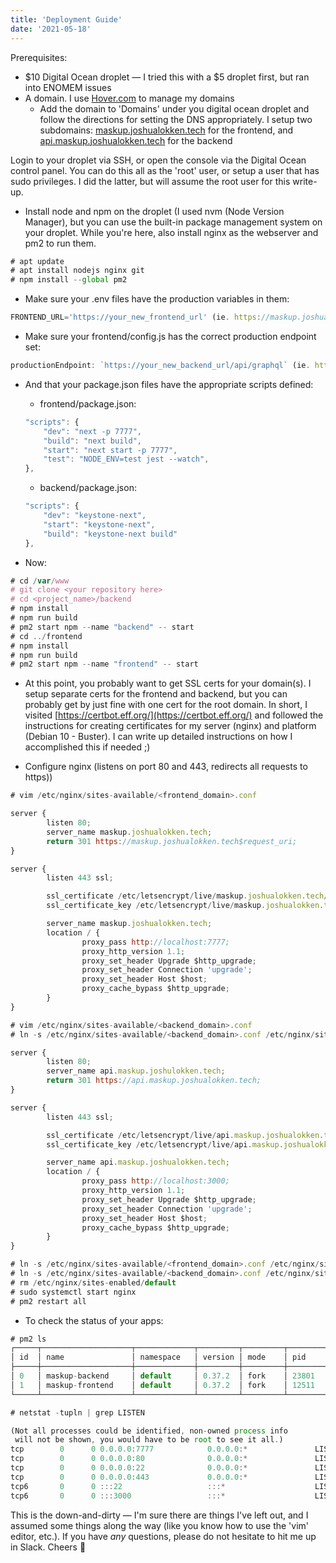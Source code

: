 ```yaml
---
title: 'Deployment Guide'
date: '2021-05-18'
---
```


Prerequisites:

- $10 Digital Ocean droplet — I tried this with a $5 droplet first, but ran into ENOMEM issues
- A domain. I use [Hover.com](http://hover.com) to manage my domains
  - Add the domain to 'Domains' under you digital ocean droplet and follow the directions for setting the DNS appropriately. I setup two subdomains: [maskup.joshualokken.tech](http://maskup.joshualokken.tech) for the frontend, and [api.maskup.joshualokken.tech](http://api.maskup.joshualokken.tech) for the backend

Login to your droplet via SSH, or open the console via the Digital Ocean control panel. You can do this all as the 'root' user, or setup a user that has sudo privileges. I did the latter, but will assume the root user for this write-up.

- Install node and npm on the droplet (I used nvm (Node Version Manager), but you can use the built-in package management system on your droplet. While you're here, also install nginx as the webserver and pm2 to run them.

```jsx
# apt update
# apt install nodejs nginx git
# npm install --global pm2
```

- Make sure your .env files have the production variables in them:

```jsx
FRONTEND_URL='https://your_new_frontend_url' (ie. https://maskup.joshualokken.tech)
```

- Make sure your frontend/config.js has the correct production endpoint set:

```jsx
productionEndpoint: `https://your_new_backend_url/api/graphql` (ie. https://api.maskup.joshualokken.tech/api/graphql)
```

- And that your package.json files have the appropriate scripts defined:

  - frontend/package.json:

  ```jsx
  "scripts": {
      "dev": "next -p 7777",
      "build": "next build",
      "start": "next start -p 7777",
      "test": "NODE_ENV=test jest --watch",
  },
  ```

  - backend/package.json:

  ```jsx
  "scripts": {
      "dev": "keystone-next",
      "start": "keystone-next",
      "build": "keystone-next build"
  },
  ```

- Now:

```jsx
# cd /var/www
# git clone <your repository here>
# cd <project_name>/backend
# npm install
# npm run build
# pm2 start npm --name "backend" -- start
# cd ../frontend
# npm install
# npm run build
# pm2 start npm --name "frontend" -- start

```

- At this point, you probably want to get SSL certs for your domain(s). I setup separate certs for the frontend and backend, but you can probably get by just fine with one cert for the root domain. In short, I visited [https://certbot.eff.org/](https://certbot.eff.org/) and followed the instructions for creating certificates for my server (nginx) and platform (Debian 10 - Buster). I can write up detailed instructions on how I accomplished this if needed ;)

- Configure nginx (listens on port 80 and 443, redirects all requests to https))

```jsx
# vim /etc/nginx/sites-available/<frontend_domain>.conf

server {
        listen 80;
        server_name maskup.joshualokken.tech;
        return 301 https://maskup.joshualokken.tech$request_uri;
}

server {
        listen 443 ssl;

        ssl_certificate /etc/letsencrypt/live/maskup.joshualokken.tech/cert.pem;
        ssl_certificate_key /etc/letsencrypt/live/maskup.joshualokken.tech/privkey.pem;

        server_name maskup.joshualokken.tech;
        location / {
                proxy_pass http://localhost:7777;
                proxy_http_version 1.1;
                proxy_set_header Upgrade $http_upgrade;
                proxy_set_header Connection 'upgrade';
                proxy_set_header Host $host;
                proxy_cache_bypass $http_upgrade;
        }
}
```

```jsx
# vim /etc/nginx/sites-available/<backend_domain>.conf
# ln -s /etc/nginx/sites-available/<backend_domain>.conf /etc/nginx/sites-enabled/

server {
        listen 80;
        server_name api.maskup.joshulokken.tech;
        return 301 https://api.maskup.joshualokken.tech;
}

server {
        listen 443 ssl;

        ssl_certificate /etc/letsencrypt/live/api.maskup.joshualokken.tech/cert.pem;
        ssl_certificate_key /etc/letsencrypt/live/api.maskup.joshualokken.tech/privkey.pem;

        server_name api.maskup.joshualokken.tech;
        location / {
                proxy_pass http://localhost:3000;
                proxy_http_version 1.1;
                proxy_set_header Upgrade $http_upgrade;
                proxy_set_header Connection 'upgrade';
                proxy_set_header Host $host;
                proxy_cache_bypass $http_upgrade;
        }
}
```

```jsx
# ln -s /etc/nginx/sites-available/<frontend_domain>.conf /etc/nginx/sites-enabled/
# ln -s /etc/nginx/sites-available/<backend_domain>.conf /etc/nginx/sites-enabled/
# rm /etc/nginx/sites-enabled/default
# sudo systemctl start nginx
# pm2 restart all
```

- To check the status of your apps:

```jsx
# pm2 ls
┌─────┬────────────────────┬─────────────┬─────────┬─────────┬──────────┬────────┬──────┬───────────┬──────────┬──────────┬──────────┬──────────┐
│ id  │ name               │ namespace   │ version │ mode    │ pid      │ uptime │ ↺    │ status    │ cpu      │ mem      │ user     │ watching │
├─────┼────────────────────┼─────────────┼─────────┼─────────┼──────────┼────────┼──────┼───────────┼──────────┼──────────┼──────────┼──────────┤
│ 0   │ maskup-backend     │ default     │ 0.37.2  │ fork    │ 23801    │ 42h    │ 4    │ online    │ 0%       │ 51.8mb   │ joshua   │ disabled │
│ 1   │ maskup-frontend    │ default     │ 0.37.2  │ fork    │ 12511    │ 20h    │ 84   │ online    │ 0%       │ 55.5mb   │ joshua   │ disabled │
└─────┴────────────────────┴─────────────┴─────────┴─────────┴──────────┴────────┴──────┴───────────┴──────────┴──────────┴──────────┴──────────┘

# netstat -tupln | grep LISTEN

(Not all processes could be identified, non-owned process info
 will not be shown, you would have to be root to see it all.)
tcp        0      0 0.0.0.0:7777            0.0.0.0:*               LISTEN      12559/node
tcp        0      0 0.0.0.0:80              0.0.0.0:*               LISTEN      -
tcp        0      0 0.0.0.0:22              0.0.0.0:*               LISTEN      -
tcp        0      0 0.0.0.0:443             0.0.0.0:*               LISTEN      -
tcp6       0      0 :::22                   :::*                    LISTEN      -
tcp6       0      0 :::3000                 :::*                    LISTEN      23850/
```

This is the down-and-dirty — I'm sure there are things I've left out, and I assumed some things along the way (like you know how to use the 'vim' editor, etc.). If you have _any_ questions, please do not hesitate to hit me up in Slack. Cheers 🙂
